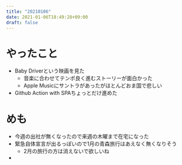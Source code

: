 ```yaml
---
title: "20210106"
date: 2021-01-06T18:49:28+09:00
draft: false
---
```


# やったこと
* Baby Driverという映画を見た
  * 音楽に合わせてテンポ良く進むストーリーが面白かった
  * Apple Musicにサントラがあったがほとんどおま国で悲しい
* Github Action with SPAちょっとだけ進めた

# めも
* 今週の出社が無くなったので来週の木曜まで在宅になった
* 緊急自体宣言が出るっぽいので1月の青森旅行はあえなく無くなりそう
  * 2月の旅行の方は消えないで欲しいね
* 

